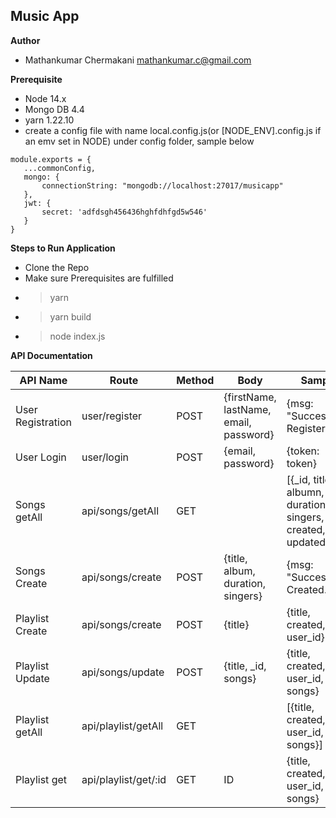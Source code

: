 ## Music App

**Author**
 - Mathankumar Chermakani <mathankumar.c@gmail.com>

**Prerequisite**
 - Node 14.x
 - Mongo DB 4.4
 - yarn 1.22.10
 - create a config file with name local.config.js(or [NODE_ENV].config.js if an emv set in NODE) under config folder, sample below
 ```
 module.exports = {
    ...commonConfig,
    mongo: {
        connectionString: "mongodb://localhost:27017/musicapp"
    },
    jwt: {
        secret: 'adfdsgh456436hghfdhfgd5w546'
    }
}
```

 **Steps to Run Application**
 - Clone the Repo
 - Make sure Prerequisites are fulfilled
 - > yarn
 - > yarn build
 - > node index.js

 **API Documentation**

|API Name | Route | Method | Body | Sample |
| --- | --- | --- | --- | --- |
| User Registration | user/register | POST | {firstName, lastName, email, password} | {msg: "Successfully Registerd."} |
| User Login | user/login | POST | {email, password} | {token: token} |
| Songs getAll | api/songs/getAll | GET | | [{_id, title, albumn, duration, singers, created, updated}] |
| Songs Create | api/songs/create | POST | {title, album, duration, singers} | {msg: "Successfully Created."} |
| Playlist Create | api/songs/create | POST | {title} | {title, created, user_id} |
| Playlist Update | api/songs/update | POST | {title, _id, songs} | {title, created, user_id, _id, songs} |
| Playlist getAll | api/playlist/getAll | GET |  | [{title, created, user_id, _id, songs}] |
| Playlist get | api/playlist/get/:id | GET | ID | {title, created, user_id, _id, songs} |
